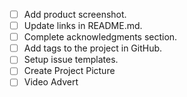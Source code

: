 - [ ] Add product screenshot.
- [ ] Update links in README.md.
- [ ] Complete acknowledgments section.
- [ ] Add tags to the project in GitHub.
- [ ] Setup issue templates.
- [ ] Create Project Picture
- [ ] Video Advert
